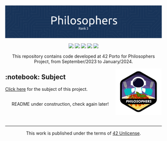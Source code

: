 <p align="center">
  <img src="https://github.com/lbordonal/lbordonal/blob/main/.titles/Philosophers.png">
</p>

<p align="center">
	<img src="https://img.shields.io/badge//score-100%20%2F%20100-success?style=flat-square" />
	<img src="https://img.shields.io/github/languages/code-size/lbordonal/03-Philosophers?style=flat-square" />
	<img src="https://img.shields.io/github/languages/count/lbordonal/03-Philosophers?style=flat-square" />
	<img src="https://img.shields.io/github/languages/top/lbordonal/03-Philosophers?style=flat-square" />
	<img src="https://img.shields.io/github/last-commit/lbordonal/03-Philosophers?style=flat-square" />
</p>

<p align="center">
This repository contains code developed at 42 Porto for Philosophers Project, from September/2023 to January/2024.
</p>

<img src="https://github.com/lbordonal/lbordonal/blob/main/.42_badges/philosophersn.png" align="right" />
<h2>
	 :notebook: Subject
</h2>
<a href="https://github.com/lbordonal/03-Philosophers/blob/main/Subject/en.subject.pdf">Click here</a> for the subject of this project.
<br /><br />


<p align="center">
README under construction, check again later!
</p>

<br />
<br />
<hr/>
<p align="center">
This work is published under the terms of <a href="https://github.com/gcamerli/42unlicense">42 Unlicense</a>.
</p>
